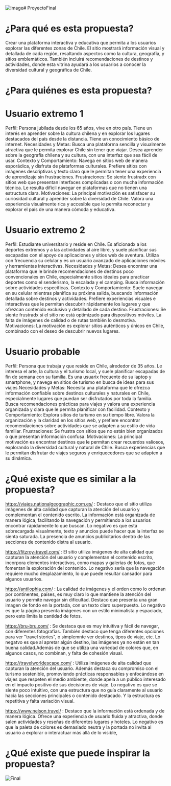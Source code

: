 ![image](https://github.com/user-attachments/assets/418a4d8d-0f73-4b73-8ad4-d531ed82858e)# ProyectoFinal

# ¿Para qué es esta propuesta? 
Crear una plataforma interactiva y educativa que permita a los usuarios explorar las diferentes zonas de Chile. El sitio mostrará información visual y detallada de cada región, resaltando aspectos como la cultura, geografía, y sitios emblemáticos. También incluirá recomendaciones de destinos y actividades, donde esta vitrina ayudará a los usuarios a conocer la diversidad cultural y geográfica de Chile.

# ¿Para quiénes es esta propuesta? 
# Usuario extremo 1
Perfil: Persona jubilada desde los 65 años, vive en otro país. Tiene un interés en aprender sobre la cultura chilena y en explorar los lugares destacados del país desde la distancia. Tiene un conocimiento básico de internet. Necesidades y Metas: Busca una plataforma sencilla y visualmente atractiva que le permita explorar Chile sin tener que viajar. Desea aprender sobre la geografía chilena y su cultura, con una interfaz que sea fácil de usar. Contexto y Comportamiento: Navega en sitios web de manera esporádica, y disfruta de plataformas culturales. Prefiere sitios con imágenes descriptivas y texto claro que le permitan tener una experiencia de aprendizaje sin frustraciones. Frustraciones: Se siente frustradx con sitios web que presentan interfaces complicadas o con mucha información técnica. Le resulta difícil navegar en plataformas que no tienen una estructura clara. Motivaciones: La principal motivación es satisfacer su curiosidad cultural y aprender sobre la diversidad de Chile. Valora una experiencia visualmente rica y accesible que le permita reconectar y explorar el país de una manera cómoda y educativa.

# Usuario extremo 2
Perfil: Estudiante universitario y reside en Chile. Es aficionadx a los deportes extremos y a las actividades al aire libre, y suele planificar sus escapadas con el apoyo de aplicaciones y sitios web de aventura. Utiliza con frecuencia su celular y es un usuario avanzado de aplicaciones móviles y herramientas interactivas. Necesidades y Metas: Desea encontrar una plataforma que le brinde recomendaciones de destinos poco convencionales en Chile, especialmente sitios ideales para practicar deportes como el senderismo, la escalada y el camping. Busca información sobre actividades específicas. Contexto y Comportamiento: Suele navegar en su celular mientras planifica su próxima salida, buscando información detallada sobre destinos y actividades. Prefiere experiencias visuales e interactivas que le permitan descubrir rápidamente los lugares y que ofrezcan contenido exclusivo y detallado de cada destino. Frustraciones: Se siente frustradx si el sitio no está optimizado para dispositivos móviles. La falta de imágenes de calidad o de rutas también lo desmotiva. Motivaciones: La motivación es explorar sitios auténticos y únicos en Chile, combinado con el deseo de descubrir nuevos lugares.

# Usuario probable
Perfil: Persona que trabaja y que reside en Chile, alrededor de 35 años. Le interesa el arte, la cultura y el turismo local, y suele planificar escapadas de fin de semana con su familia. Es una usuarix frecuente de su laptop y smartphone, y navega en sitios de turismo en busca de ideas para sus viajes.Necesidades y Metas: Necesita una plataforma que le ofrezca información confiable sobre destinos culturales y naturales en Chile, especialmente lugares que puedan ser disfrutados por toda la familia. Busca recomendaciones prácticas para viajes y valora una experiencia organizada y clara que le permita planificar con facilidad. Contexto y Comportamiento: Explora sitios de turismo en su tiempo libre. Valora la organización y la claridad en los sitios web, y prefiere encontrar recomendaciones sobre actividades que se adapten a su estilo de vida familiar. Frustraciones: Se frustra con sitios que no están bien organizados o que presentan información confusa. Motivaciones: La principal motivación es encontrar destinos que le permitan crear recuerdos valiosos, explorando la diversidad cultural y natural de Chile. Busca experiencias que le permitan disfrutar de viajes seguros y enriquecedores que se adapten a su dinámica.

# ¿Qué existe que es similar a la propuesta?
https://viajes.nationalgeographic.com.es/ : Destaco que el sitio utiliza imágenes de alta calidad que capturan la atención del usuario y complementan el contenido escrito. La información está organizada de manera lógica, facilitando la navegación y permitiendo a los usuarios encontrar rápidamente lo que buscan. Lo negativo es que está sobrecargada visualmente, texto y anuncios puede hacer que la interfaz se sienta saturada. La presencia de anuncios publicitarios dentro de las secciones de contenido distra al usuario.

https://fitzroy-travel.com/ : El sitio utiliza imágenes de alta calidad que capturan la atención del usuario y complementan el contenido escrito, incorpora elementos interactivos, como mapas y galerías de fotos, que fomentan la exploración del contenido. Lo negativo sería que la navegación requiere mucho desplazamiento, lo que puede resultar cansador para algunos usuarios.

https://antilophia.com/ : La calidad de imágenes y el orden como lo ordenan por continentes, países, es muy claro lo que mantiene la atención del usuario y permite navegar sin dificultad. Destaco que presenta una gran imagen de fondo en la portada, con un texto claro superpuesto. Lo negativo es que la página presenta imágenes con un estilo minimalista y espaciado, pero esto limita la cantidad de fotos.

https://bru-bru.com/ : Se destaca que es muy intuitiva y fácil de navegar, con diferentes fotografías. También destaco que tenga diferentes opciones para ver "travel stories", o simplemnte ver destinos, tipos de viaje, etc. Lo negatvo es que al apretar algún destino, las imágenes ya no están en tan buena calidad.Además de que se utiliza una variedad de colores que, en algunos casos, no combinan, y falta de cohesión visual.

https://travelworldescape.com/ : Utiliza imágenes de alta calidad que capturan la atención del usuario. Además destaca su compromiso con el turismo sostenible, promoviendo prácticas responsables y enfocándose en viajes que respeten el medio ambiente, donde apela a un público interesado en el impacto positivo de sus decisiones de viaje. Lo negativo es que se siente poco intuitivo, con una estructura que no guía claramente al usuario hacia las secciones principales o contenido destacado. Y la estructura es repetitiva y falta variación visual.

https://www.nelson.travel/ : Destaco que la información está ordenada y de manera lógica. Ofrece una experiencia de usuario fluida y atractiva, donde salen actividades y reseñas de diferentes lugares y hoteles. Lo negativo es que la paleta de colores es demasiado neutra y la portada no invita al usuario a explorar o interactuar más allá de lo visible,

# ¿Qué existe que puede inspirar la propuesta? 
![Final](https://github.com/user-attachments/assets/2cf61ac1-c5e9-4768-a818-e5e1776de710)

